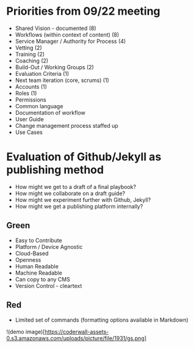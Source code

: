 # Priorities from 09/22 meeting

* Shared Vision - documented (8)
* Workflows (within context of content) (8)
* Service Manager / Authority for Process (4)
* Vetting (2)
* Training (2)
* Coaching (2)
* Build-Out / Working Groups (2)
* Evaluation Criteria (1)
* Next team iteration (core, scrums) (1)
* Accounts (1)
* Roles (1)
* Permissions
* Common language
* Documentation of workflow
* User Guide
* Change management process staffed up
* Use Cases

# Evaluation of Github/Jekyll as publishing method

* How might we get to a draft of a final playbook?
* How might we collaborate on a draft guide?
* How might we experiment further with Github, Jekyll?
* How might we get a publishing platform internally?

## Green

* Easy to Contribute
* Platform / Device Agnostic
* Cloud-Based
* Openness
* Human Readable
* Machine Readable
* Can copy to any CMS
* Version Control - cleartext

## Red

* Limited set of commands (formatting options available in Markdown)

!(demo image)[https://coderwall-assets-0.s3.amazonaws.com/uploads/picture/file/1931/gs.png]
